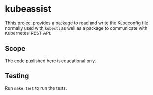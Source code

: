 # kubeassist

Thhis project provides a package to read and write the Kubeconfig file normally used with `kubectl` as well as a package to communicate with Kubernetes' REST API.

## Scope

The code published here is educational only.

## Testing

Run `make test` to run the tests.
